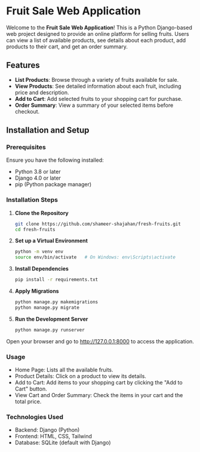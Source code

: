# Fruit Sale Web Application

Welcome to the **Fruit Sale Web Application**! This is a Python Django-based web project designed to provide an online platform for selling fruits. Users can view a list of available products, see details about each product, add products to their cart, and get an order summary.

## Features

- **List Products**: Browse through a variety of fruits available for sale.
- **View Products**: See detailed information about each fruit, including price and description.
- **Add to Cart**: Add selected fruits to your shopping cart for purchase.
- **Order Summary**: View a summary of your selected items before checkout.

## Installation and Setup

### Prerequisites
Ensure you have the following installed:
- Python 3.8 or later
- Django 4.0 or later
- pip (Python package manager)

### Installation Steps

1. **Clone the Repository**
   ```bash
   git clone https://github.com/shameer-shajahan/fresh-fruits.git
   cd fresh-fruits
   ```

2. **Set up a Virtual Environment**

    ```bash
    python -m venv env
    source env/bin/activate   # On Windows: env\Scripts\activate
    ```

3. **Install Dependencies**

    ```bash
    pip install -r requirements.txt
    ```

4. **Apply Migrations**

    ```bash
    python manage.py makemigrations
    python manage.py migrate
    ```

5. **Run the Development Server**

    ```bash
    python manage.py runserver
    ```

Open your browser and go to http://127.0.0.1:8000 to access the application.

### Usage

- Home Page: Lists all the available fruits.
- Product Details: Click on a product to view its details.
- Add to Cart: Add items to your shopping cart by clicking the "Add to Cart" button.
- View Cart and Order Summary: Check the items in your cart and the total price.

### Technologies Used

- Backend: Django (Python)
- Frontend: HTML, CSS, Tailwind
- Database: SQLite (default with Django)
